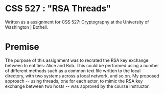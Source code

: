 # CSS 527 : "RSA Threads"
Written as a assignment for CSS 527: Cryptography at the University of Washington | Bothell.

# Premise
The purpose of this assignment was to recrated the RSA key exchange between to entities: Alice and Bob.  This could be performed using a number of different methods such as a common text file written to the local directory, with two systems across a local network, and so on.  My proposed approach -- using threads, one for each actor, to mimic the RSA key exchange between two hosts -- was approved by the course instructor.

